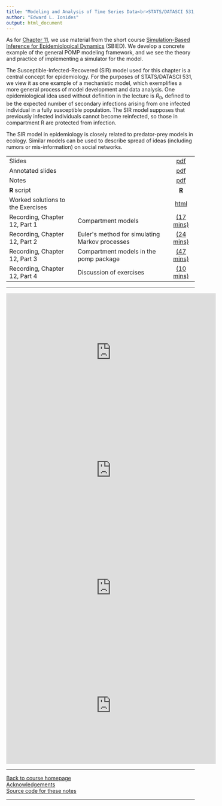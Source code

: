 ```yaml
---
title: "Modeling and Analysis of Time Series Data<br>STATS/DATASCI 531, Winter 2022<br>Chapter 12: Simulation of stochastic dynamic models"
author: "Edward L. Ionides"
output: html_document
---
```


As for [Chapter 11](../11/index.html), we use material from the short course [Simulation-Based Inference for Epidemiological Dynamics](https://kingaa.github.io/sbied/) (SBIED).  We develop a concrete example of the general POMP modeling framework, and we see the theory and practice of implementing a simulator for the model.

The Susceptible-Infected-Recovered (SIR) model used for this chapter is a central concept for epidemiology. For the purposes of STATS/DATASCI 531, we view it as one example of a mechanistic model, which exemplifies a more general process of model development and data analysis. One epidemiological idea used without definition in the lecture is $R_0$, defined to be the expected number of secondary infections arising from one infected individual in a fully susceptible population. The SIR model supposes that previously infected individuals cannot become reinfected, so those in compartment R are protected from infection.

The SIR model in epidemiology is closely related to predator-prey models in ecology. Similar models can be used to describe spread of ideas (including rumors or mis-information) on social networks. 

| | ||
|:---------------|:---------------|:------------------------:|
| Slides  | | [pdf](https://kingaa.github.io/sbied/stochsim/slides.pdf) |
| Annotated slides  | | [pdf](slides-annotated.pdf) |
| Notes   | | [pdf](https://kingaa.github.io/sbied/stochsim/notes.pdf) |
| **R** script  | | [**R**](https://kingaa.github.io/sbied/stochsim/main.R)                                                                   |
| Worked solutions to the Exercises | | [html](https://kingaa.github.io/sbied/stochsim/exercises.html)                    
| Recording, Chapter 12, Part 1  | Compartment models | [(17 mins)](https://youtu.be/l5YCll5qcP0) | 
| Recording, Chapter 12, Part 2  | Euler's method for simulating Markov processes | [(24 mins)](https://youtu.be/69F4oEjXkug) |
| Recording, Chapter 12, Part 3  | Compartment models in the pomp package | [(47 mins)](https://youtu.be/XmUQR1Bp8C4) |
| Recording, Chapter 12, Part 4  | Discussion of exercises | [(10 mins)](https://youtu.be/sNcNhvNY2Ro) |
-----------


<iframe width="560" height="315" src="https://www.youtube.com/embed/l5YCll5qcP0" frameborder="0" allow="accelerometer; autoplay; clipboard-write; encrypted-media; gyroscope; picture-in-picture" allowfullscreen></iframe>

<iframe width="560" height="315" src="https://www.youtube.com/embed/69F4oEjXkug" frameborder="0" allow="accelerometer; autoplay; clipboard-write; encrypted-media; gyroscope; picture-in-picture" allowfullscreen></iframe>

<iframe width="560" height="315" src="https://www.youtube.com/embed/XmUQR1Bp8C4" frameborder="0" allow="accelerometer; autoplay; clipboard-write; encrypted-media; gyroscope; picture-in-picture" allowfullscreen></iframe>

<iframe width="560" height="315" src="https://www.youtube.com/embed/sNcNhvNY2Ro" frameborder="0" allow="accelerometer; autoplay; clipboard-write; encrypted-media; gyroscope; picture-in-picture" allowfullscreen></iframe>

----------------------

[Back to course homepage](../index.html)  
[Acknowledgements](../acknowledge.html)  
[Source code for these notes](http://github.com/kingaa/sbied/tree/master/stochsim)


----------------------
